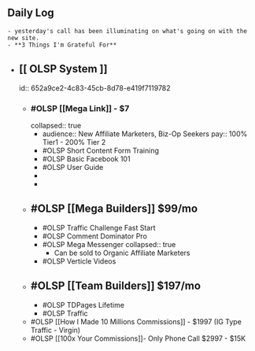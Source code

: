 ## Daily Log
	- yesterday's call has been illuminating on what's going on with the new site.
	- **3 Things I'm Grateful For**
- ## [[ OLSP System ]]
  id:: 652a9ce2-4c83-45cb-8d78-e419f7119782
	- ### #OLSP [[Mega Link]] - $7
	  collapsed:: true
		- audience::  New Affiliate Marketers, Biz-Op Seekers
		  pay:: 100% Tier1 - 200% Tier 2
		- #OLSP Short Content Form Training
		- #OLSP Basic Facebook 101
		- #OLSP User Guide
		-
		-
	- ## #OLSP [[Mega Builders]] $99/mo
		- #OLSP Traffic Challenge Fast Start
		- #OLSP Comment Dominator Pro
		- #OLSP Mega Messenger
		  collapsed:: true
			- Can be sold to Organic Affiliate Marketers
		- #OLSP Verticle Videos
	- ## #OLSP [[Team Builders]] $197/mo
		- #OLSP TDPages Lifetime
		- #OLSP Traffic
	- #OLSP [[How I  Made 10 Millions Commissions]] - $1997 (IG Type Traffic - Virgin)
	- #OLSP [[100x Your Commissions]]- Only Phone Call $2997 - $15K